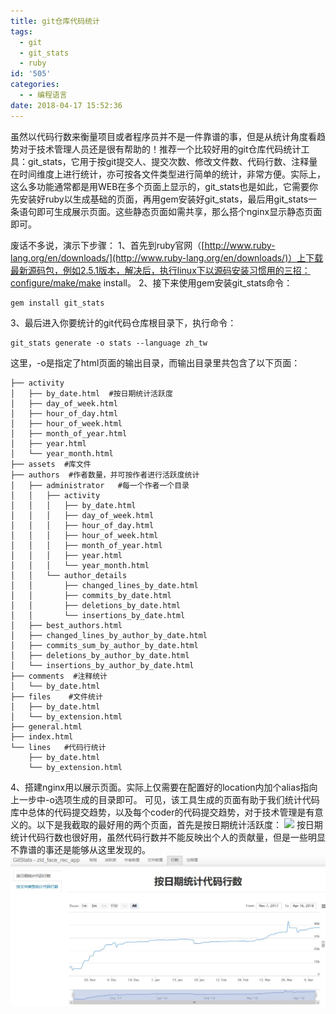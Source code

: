 ```yaml
---
title: git仓库代码统计
tags:
  - git
  - git_stats
  - ruby
id: '505'
categories:
  - - 编程语言
date: 2018-04-17 15:52:36
---
```


虽然以代码行数来衡量项目或者程序员并不是一件靠谱的事，但是从统计角度看趋势对于技术管理人员还是很有帮助的！推荐一个比较好用的git仓库代码统计工具：git\_stats，它用于按git提交人、提交次数、修改文件数、代码行数、注释量在时间维度上进行统计，亦可按各文件类型进行简单的统计，非常方便。实际上，这么多功能通常都是用WEB在多个页面上显示的，git\_stats也是如此，它需要你先安装好ruby以生成基础的页面，再用gem安装好git\_stats，最后用git\_stats一条语句即可生成展示页面。这些静态页面如需共享，那么搭个nginx显示静态页面即可。

<!-- more -->
废话不多说，演示下步骤： 1、首先到ruby官网（[http://www.ruby-lang.org/en/downloads/](http://www.ruby-lang.org/en/downloads/)）上下载最新源码包，例如2.5.1版本，解决后，执行linux下以源码安装习惯用的三招：configure/make/make install。 2、接下来使用gem安装git\_stats命令：

```
gem install git_stats
```

3、最后进入你要统计的git代码仓库根目录下，执行命令：

```
git_stats generate -o stats --language zh_tw
```

这里，-o是指定了html页面的输出目录，而输出目录里共包含了以下页面：

```
├── activity
│   ├── by_date.html  #按日期统计活跃度
│   ├── day_of_week.html
│   ├── hour_of_day.html
│   ├── hour_of_week.html
│   ├── month_of_year.html
│   ├── year.html
│   └── year_month.html
├── assets  #库文件
├── authors  #作者数量，并可按作者进行活跃度统计
│   ├── administrator   #每一个作者一个目录
│   │   ├── activity
│   │   │   ├── by_date.html
│   │   │   ├── day_of_week.html
│   │   │   ├── hour_of_day.html
│   │   │   ├── hour_of_week.html
│   │   │   ├── month_of_year.html
│   │   │   ├── year.html
│   │   │   └── year_month.html
│   │   └── author_details
│   │       ├── changed_lines_by_date.html
│   │       ├── commits_by_date.html  
│   │       ├── deletions_by_date.html
│   │       └── insertions_by_date.html
│   ├── best_authors.html
│   ├── changed_lines_by_author_by_date.html
│   ├── commits_sum_by_author_by_date.html
│   ├── deletions_by_author_by_date.html
│   └── insertions_by_author_by_date.html
├── comments  #注释统计
│   └── by_date.html
├── files    #文件统计
│   ├── by_date.html
│   └── by_extension.html
├── general.html
├── index.html
└── lines   #代码行统计
    ├── by_date.html
    └── by_extension.html
```

4、搭建nginx用以展示页面。实际上仅需要在配置好的location内加个alias指向上一步中-o选项生成的目录即可。 可见，该工具生成的页面有助于我们统计代码库中总体的代码提交趋势，以及每个coder的代码提交趋势，对于技术管理是有意义的。以下是我截取的最好用的两个页面，首先是按日期统计活跃度： ![](http://www.taohui.pub/wp-content/uploads/2018/04/gitstats按日期活跃度统计-2.jpg) 按日期统计代码行数也很好用，虽然代码行数并不能反映出个人的贡献量，但是一些明显不靠谱的事还是能够从这里发现的。 ![](/2018/04/gitstats按日期统计代码行数-2.jpg)